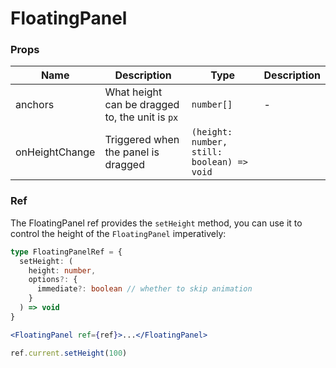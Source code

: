 # FloatingPanel

<code src="./demos/demo1.tsx"></code>

### Props

| Name           | Description                                     | Type                                       | Description |
| -------------- | ----------------------------------------------- | ------------------------------------------ | ----------- |
| anchors        | What height can be dragged to, the unit is `px` | `number[]`                                 | -           |
| onHeightChange | Triggered when the panel is dragged             | `(height: number, still: boolean) => void` |             |

### Ref

The FloatingPanel ref provides the `setHeight` method, you can use it to control the height of the `FloatingPanel` imperatively:

```ts
type FloatingPanelRef = {
  setHeight: (
    height: number,
    options?: {
      immediate?: boolean // whether to skip animation
    }
  ) => void
}
```

```jsx
<FloatingPanel ref={ref}>...</FloatingPanel>

ref.current.setHeight(100)
```
